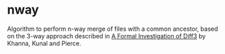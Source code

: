 # nway 

Algorithm to perform n-way merge of files with a common ancestor, based on the 3-way approach described in [A Formal Investigation of Diff3](http://www.cis.upenn.edu/~bcpierce/papers/diff3-short.pdf) by Khanna, Kunal and Pierce.
